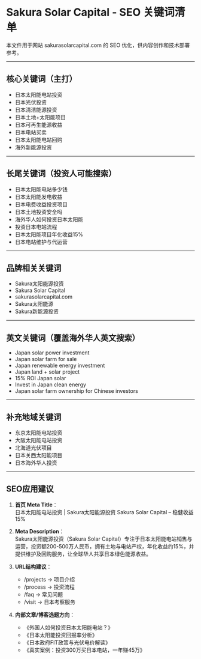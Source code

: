 # Sakura Solar Capital - SEO 关键词清单

本文件用于网站 sakurasolarcapital.com 的 SEO 优化，供内容创作和技术部署参考。

---

## 核心关键词（主打）
- 日本太阳能电站投资  
- 日本光伏投资  
- 日本清洁能源投资  
- 日本土地+太阳能项目  
- 日本可再生能源收益  
- 日本电站买卖  
- 日本太阳能电站回购  
- 海外新能源投资  

---

## 长尾关键词（投资人可能搜索）
- 日本太阳能电站多少钱  
- 日本太阳能发电收益  
- 日本电费收益投资项目  
- 日本土地投资安全吗  
- 海外华人如何投资日本太阳能  
- 投资日本电站流程  
- 日本太阳能项目年化收益15%  
- 日本电站维护与代运营  

---

## 品牌相关关键词
- Sakura太阳能源投资  
- Sakura Solar Capital  
- sakurasolarcapital.com  
- Sakura太阳能源  
- Sakura新能源投资  

---

## 英文关键词（覆盖海外华人英文搜索）
- Japan solar power investment  
- Japan solar farm for sale  
- Japan renewable energy investment  
- Japan land + solar project  
- 15% ROI Japan solar  
- Invest in Japan clean energy  
- Japan solar farm ownership for Chinese investors  

---

## 补充地域关键词
- 东京太阳能电站投资  
- 大阪太阳能电站投资  
- 北海道光伏项目  
- 日本关西太阳能项目  
- 日本海外华人投资  

---

## SEO应用建议
1. **首页 Meta Title**：  
   日本太阳能电站投资 | Sakura太阳能源投资 Sakura Solar Capital – 稳健收益15%  

2. **Meta Description**：  
   Sakura太阳能源投资（Sakura Solar Capital）专注于日本太阳能电站销售与运营，投资额200-500万人民币，拥有土地与电站产权，年化收益约15%，并提供维护及回购服务，让全球华人共享日本绿色能源收益。  

3. **URL结构建议**：  
   - /projects → 项目介绍  
   - /process → 投资流程  
   - /faq → 常见问题  
   - /visit → 日本考察服务  

4. **内部文章/博客选题方向**：  
   - 《外国人如何投资日本太阳能电站？》  
   - 《日本太阳能投资回报率分析》  
   - 《日本政府FIT政策与光伏电价解读》  
   - 《真实案例：投资300万买日本电站，一年赚45万》  
